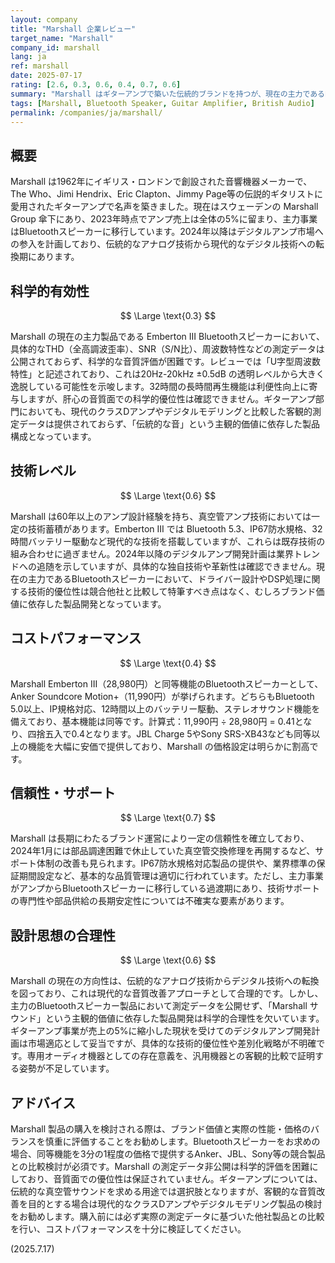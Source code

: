 ```yaml
---
layout: company
title: "Marshall 企業レビュー"
target_name: "Marshall"
company_id: marshall
lang: ja
ref: marshall
date: 2025-07-17
rating: [2.6, 0.3, 0.6, 0.4, 0.7, 0.6]
summary: "Marshall はギターアンプで築いた伝統的ブランドを持つが、現在の主力であるBluetoothスピーカーは測定性能面で競合に劣り、コストパフォーマンス面で課題を抱える。"
tags: [Marshall, Bluetooth Speaker, Guitar Amplifier, British Audio]
permalink: /companies/ja/marshall/
---
```


## 概要

Marshall は1962年にイギリス・ロンドンで創設された音響機器メーカーで、The Who、Jimi Hendrix、Eric Clapton、Jimmy Page等の伝説的ギタリストに愛用されたギターアンプで名声を築きました。現在はスウェーデンの Marshall Group 傘下にあり、2023年時点でアンプ売上は全体の5%に留まり、主力事業はBluetoothスピーカーに移行しています。2024年以降はデジタルアンプ市場への参入を計画しており、伝統的なアナログ技術から現代的なデジタル技術への転換期にあります。

## 科学的有効性

$$ \Large \text{0.3} $$

Marshall の現在の主力製品である Emberton III Bluetoothスピーカーにおいて、具体的なTHD（全高調波歪率）、SNR（S/N比）、周波数特性などの測定データは公開されておらず、科学的な音質評価が困難です。レビューでは「U字型周波数特性」と記述されており、これは20Hz-20kHz ±0.5dB の透明レベルから大きく逸脱している可能性を示唆します。32時間の長時間再生機能は利便性向上に寄与しますが、肝心の音質面での科学的優位性は確認できません。ギターアンプ部門においても、現代のクラスDアンプやデジタルモデリングと比較した客観的測定データは提供されておらず、「伝統的な音」という主観的価値に依存した製品構成となっています。

## 技術レベル

$$ \Large \text{0.6} $$

Marshall は60年以上のアンプ設計経験を持ち、真空管アンプ技術においては一定の技術蓄積があります。Emberton III では Bluetooth 5.3、IP67防水規格、32時間バッテリー駆動など現代的な技術を搭載していますが、これらは既存技術の組み合わせに過ぎません。2024年以降のデジタルアンプ開発計画は業界トレンドへの追随を示していますが、具体的な独自技術や革新性は確認できません。現在の主力であるBluetoothスピーカーにおいて、ドライバー設計やDSP処理に関する技術的優位性は競合他社と比較して特筆すべき点はなく、むしろブランド価値に依存した製品開発となっています。

## コストパフォーマンス

$$ \Large \text{0.4} $$

Marshall Emberton III（28,980円）と同等機能のBluetoothスピーカーとして、Anker Soundcore Motion+（11,990円）が挙げられます。どちらもBluetooth 5.0以上、IP規格対応、12時間以上のバッテリー駆動、ステレオサウンド機能を備えており、基本機能は同等です。計算式：11,990円 ÷ 28,980円 = 0.41となり、四捨五入で0.4となります。JBL Charge 5やSony SRS-XB43なども同等以上の機能を大幅に安価で提供しており、Marshall の価格設定は明らかに割高です。

## 信頼性・サポート

$$ \Large \text{0.7} $$

Marshall は長期にわたるブランド運営により一定の信頼性を確立しており、2024年1月には部品調達困難で休止していた真空管交換修理を再開するなど、サポート体制の改善も見られます。IP67防水規格対応製品の提供や、業界標準の保証期間設定など、基本的な品質管理は適切に行われています。ただし、主力事業がアンプからBluetoothスピーカーに移行している過渡期にあり、技術サポートの専門性や部品供給の長期安定性については不確実な要素があります。

## 設計思想の合理性

$$ \Large \text{0.6} $$

Marshall の現在の方向性は、伝統的なアナログ技術からデジタル技術への転換を図っており、これは現代的な音質改善アプローチとして合理的です。しかし、主力のBluetoothスピーカー製品において測定データを公開せず、「Marshall サウンド」という主観的価値に依存した製品開発は科学的合理性を欠いています。ギターアンプ事業が売上の5%に縮小した現状を受けてのデジタルアンプ開発計画は市場適応として妥当ですが、具体的な技術的優位性や差別化戦略が不明確です。専用オーディオ機器としての存在意義を、汎用機器との客観的比較で証明する姿勢が不足しています。

## アドバイス

Marshall 製品の購入を検討される際は、ブランド価値と実際の性能・価格のバランスを慎重に評価することをお勧めします。Bluetoothスピーカーをお求めの場合、同等機能を3分の1程度の価格で提供するAnker、JBL、Sony等の競合製品との比較検討が必須です。Marshall の測定データ非公開は科学的評価を困難にしており、音質面での優位性は保証されていません。ギターアンプについては、伝統的な真空管サウンドを求める用途では選択肢となりますが、客観的な音質改善を目的とする場合は現代的なクラスDアンプやデジタルモデリング製品の検討をお勧めします。購入前には必ず実際の測定データに基づいた他社製品との比較を行い、コストパフォーマンスを十分に検証してください。

(2025.7.17)